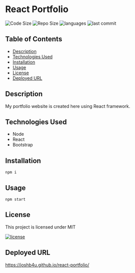 # React Portfolio

![Code Size](https://img.shields.io/github/languages/code-size/joshb4u/react-portfolio)
![Repo Size](https://img.shields.io/github/repo-size/joshb4u/react-portfolio)
![languages](https://img.shields.io/github/languages/top/joshb4u/react-portfolio)
![last commit](https://img.shields.io/github/last-commit/joshb4u/react-portfolio)

## Table of Contents

* [Description](#description)
* [Technologies Used](#technologies-used)
* [Installation](#installation)
* [Usage](#usage)
* [License](#license)
* [Deployed URL](#Deployed-URL)

## Description
My portfolio website is created here using React framework.

## Technologies Used

* Node
* React
* Bootstrap

## Installation

```
npm i
```

## Usage

```
npm start
```

## License

This project is licensed under MIT 

[![license](https://img.shields.io/npm/l/license)](https://opensource.org/licenses/MIT)


## Deployed URL
https://joshb4u.github.io/react-portfolio/